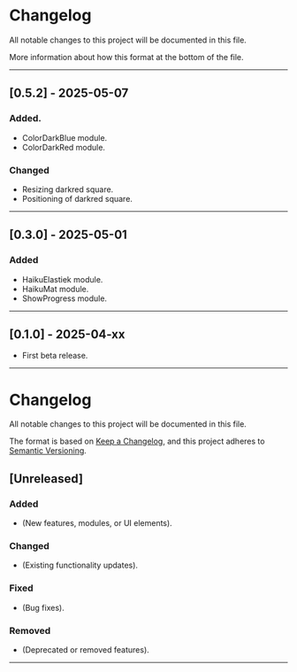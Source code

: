 # Changelog
All notable changes to this project will be documented in this file.

More information about how this format at the bottom of the file.

---

## [0.5.2] - 2025-05-07
### Added.
- ColorDarkBlue module.
- ColorDarkRed module.

### Changed
- Resizing darkred square.
- Positioning of darkred square.

---

## [0.3.0] - 2025-05-01
### Added
- HaikuElastiek module.
- HaikuMat module.
- ShowProgress module.

---

## [0.1.0] - 2025-04-xx
- First beta release.


---

# Changelog
All notable changes to this project will be documented in this file.

The format is based on [Keep a Changelog](https://keepachangelog.com/), and this project adheres to [Semantic Versioning](https://semver.org/).

## [Unreleased]
### Added
- (New features, modules, or UI elements).

### Changed
- (Existing functionality updates).

### Fixed
- (Bug fixes).

### Removed
- (Deprecated or removed features).

---

